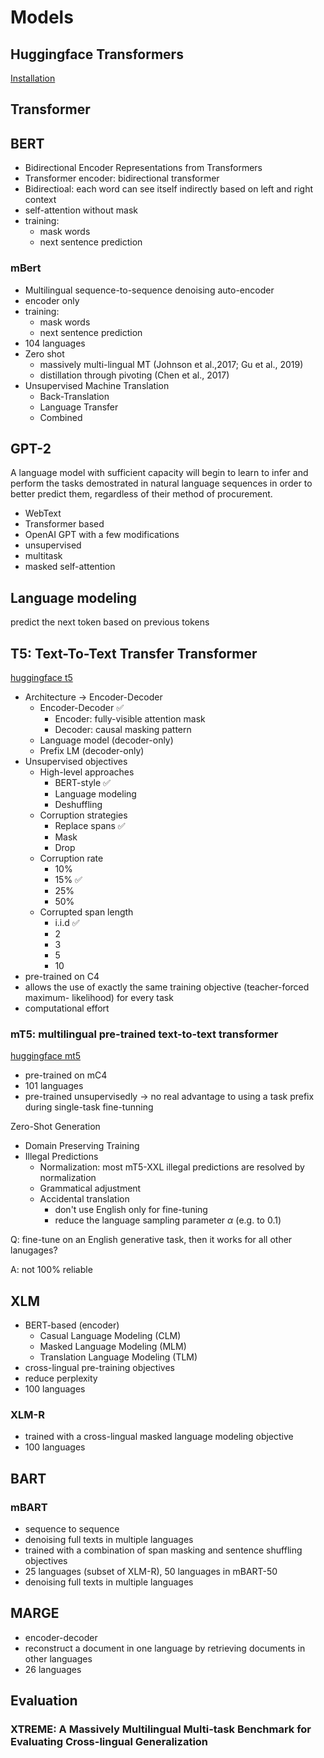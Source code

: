 # Models

## Huggingface Transformers

[Installation](https://huggingface.co/docs/transformers/installation)

## Transformer

## BERT

- Bidirectional Encoder Representations from Transformers
- Transformer encoder: bidirectional transformer
- Bidirectioal: each word can see itself indirectly based on left and right context
- self-attention without mask
- training:
  - mask words
  - next sentence prediction

### mBert

- Multilingual sequence-to-sequence denoising auto-encoder
- encoder only
- training:
  - mask words
  - next sentence prediction
- 104 languages
- Zero shot
  - massively multi-lingual MT (Johnson et al.,2017; Gu et al., 2019)
  - distillation through pivoting (Chen et al., 2017)
- Unsupervised Machine Translation
  - Back-Translation
  - Language Transfer
  - Combined

## GPT-2

A language model with sufficient capacity will begin to learn to infer and perform the tasks demostrated in natural language sequences in order to better predict them, regardless of their method of procurement.

- WebText
- Transformer based
- OpenAI GPT with a few modifications
- unsupervised
- multitask
- masked self-attention

## Language modeling

predict the next token based on previous tokens

## T5: Text-To-Text Transfer Transformer

[huggingface t5](https://huggingface.co/docs/transformers/model_doc/t5)

- Architecture -> Encoder-Decoder
  - Encoder-Decoder ✅
    - Encoder: fully-visible attention mask
    - Decoder: causal masking pattern
  - Language model (decoder-only)
  - Prefix LM (decoder-only)
- Unsupervised objectives
  - High-level approaches
    - BERT-style ✅
    - Language modeling
    - Deshuffling
  - Corruption strategies
    - Replace spans ✅
    - Mask
    - Drop
  - Corruption rate
    - 10%
    - 15% ✅
    - 25%
    - 50%
  - Corrupted span length
    - i.i.d ✅
    - 2
    - 3
    - 5
    - 10
- pre-trained on C4
- allows the use of exactly the same training objective (teacher-forced maximum- likelihood) for every task
- computational effort

### mT5: multilingual pre-trained text-to-text transformer

[huggingface mt5](https://huggingface.co/docs/transformers/model_doc/mt5)

- pre-trained on mC4
- 101 languages
- pre-trained unsupervisedly -> no real advantage to using a task prefix during single-task fine-tunning

Zero-Shot Generation

- Domain Preserving Training
- Illegal Predictions
  - Normalization: most mT5-XXL illegal predictions are resolved by normalization
  - Grammatical adjustment
  - Accidental translation
    - don't use English only for fine-tuning
    - reduce the language sampling parameter $\alpha$ (e.g. to 0.1)

Q: fine-tune on an English generative task, then it works for all other lanugages?

A: not 100% reliable

## XLM

- BERT-based (encoder)
  - Casual Language Modeling (CLM)
  - Masked Language Modeling (MLM)
  - Translation Language Modeling (TLM)
- cross-lingual pre-training objectives
- reduce perplexity
- 100 languages

### XLM-R

- trained with a cross-lingual masked language modeling objective
- 100 languages

## BART

### mBART

- sequence to sequence
- denoising full texts in multiple languages
- trained with a combination of span masking and sentence shuffling objectives
- 25 languages (subset of XLM-R), 50 languages in mBART-50
- denoising full texts in multiple languages

## MARGE

- encoder-decoder
- reconstruct a document in one language by retrieving documents in other languages
- 26 languages

## Evaluation

### XTREME: A Massively Multilingual Multi-task Benchmark for Evaluating Cross-lingual Generalization
